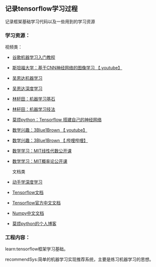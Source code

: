
## 记录tensorflow学习过程
记录框架基础学习代码以及一些用到的学习资源

### 学习资源：

视频类：

- [谷歌机器学习入门教程](https://developers.google.cn/machine-learning/crash-course/)

- [斯坦福大学：基于CNN神经网络的图像学习 【.youtube】 ](https://www.youtube.com/watch?v=vT1JzLTH4G4&list=PL3FW7Lu3i5JvHM8ljYj-zLfQRF3EO8sYv)

- [吴恩达机器学习](https://study.163.com/course/introduction/1004570029.htm)

- [吴恩达深度学习](https://mooc.study.163.com/smartSpec/detail/1001319001.htm)

- [林轩田：机器学习基石](https://www.bilibili.com/video/av4294020/)

- [林轩田：机器学习技法](https://www.bilibili.com/video/av12469267)

- [莫烦python：Tensorflow 搭建自己的神经网络](https://www.bilibili.com/video/av16001891/)

- [数学兴趣：3Blue1Brown 【.youtube】](https://www.youtube.com/channel/UCYO_jab_esuFRV4b17AJtAw)

- [数学兴趣：3Blue1Brown 【.哔哩哔哩】](http://space.bilibili.com/88461692/#/)

- [数学学习：MIT线性代数公开课](http://open.163.com/special/opencourse/daishu.html)

- [数学学习：MIT概率论公开课](https://www.bilibili.com/video/av6182731/)

  

  文档类

- [动手学深度学习](https://zh.diveintodeeplearning.org)

- [Tensorflow文档](https://www.tensorflow.org/tutorials/)

- [Tensorflow官方中文文档](http://www.tensorfly.cn/tfdoc/api_docs/python/nn.html)

- [Numpy中文文档](https://www.numpy.org.cn)

- [莫烦python的个人博客](https://morvanzhou.github.io/tutorials/machine-learning/)



### 工程内容：

learn:tensorflow框架学习基础。

recommendSys:简单的机器学习实现推荐系统，主要是练习机器学习的思想。